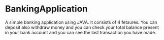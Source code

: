 # BankingApplication
A simple banking application using JAVA. It consists of 4 fetaures. You can deposit also withdraw money and you can check your total balance present in your bank account and you can see the last transaction you have made.
